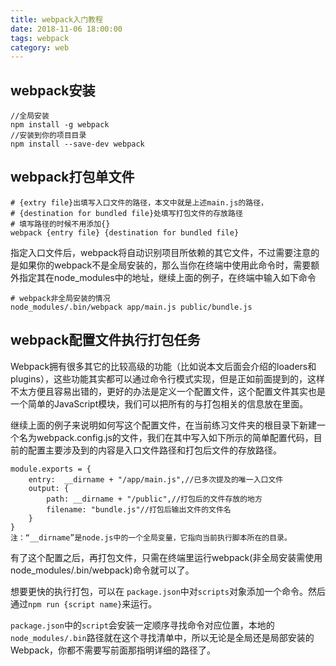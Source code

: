 ```yaml
---
title: webpack入门教程
date: 2018-11-06 18:00:00
tags: webpack
category: web
---
```


## webpack安装
```
//全局安装
npm install -g webpack
//安装到你的项目目录
npm install --save-dev webpack
```    
## webpack打包单文件
```
# {extry file}出填写入口文件的路径，本文中就是上述main.js的路径，
# {destination for bundled file}处填写打包文件的存放路径
# 填写路径的时候不用添加{}
webpack {entry file} {destination for bundled file}
```
指定入口文件后，webpack将自动识别项目所依赖的其它文件，不过需要注意的是如果你的webpack不是全局安装的，那么当你在终端中使用此命令时，需要额外指定其在node_modules中的地址，继续上面的例子，在终端中输入如下命令
```
# webpack非全局安装的情况
node_modules/.bin/webpack app/main.js public/bundle.js
```

## webpack配置文件执行打包任务
Webpack拥有很多其它的比较高级的功能（比如说本文后面会介绍的loaders和plugins），这些功能其实都可以通过命令行模式实现，但是正如前面提到的，这样不太方便且容易出错的，更好的办法是定义一个配置文件，这个配置文件其实也是一个简单的JavaScript模块，我们可以把所有的与打包相关的信息放在里面。

继续上面的例子来说明如何写这个配置文件，在当前练习文件夹的根目录下新建一个名为webpack.config.js的文件，我们在其中写入如下所示的简单配置代码，目前的配置主要涉及到的内容是入口文件路径和打包后文件的存放路径。

```
module.exports = {
    entry:  __dirname + "/app/main.js",//已多次提及的唯一入口文件
    output: {
        path: __dirname + "/public",//打包后的文件存放的地方
        filename: "bundle.js"//打包后输出文件的文件名
    }
}
注：“__dirname”是node.js中的一个全局变量，它指向当前执行脚本所在的目录。
```
有了这个配置之后，再打包文件，只需在终端里运行webpack(非全局安装需使用node_modules/.bin/webpack)命令就可以了。

想要更快的执行打包，可以在 `package.json`中对`scripts`对象添加一个命令。然后通过`npm run {script name}`来运行。

`package.json`中的`script`会安装一定顺序寻找命令对应位置，本地的`node_modules/.bin`路径就在这个寻找清单中，所以无论是全局还是局部安装的Webpack，你都不需要写前面那指明详细的路径了。